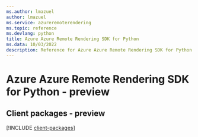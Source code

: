 ```yaml
---
ms.author: lmazuel
author: lmazuel
ms.service: azureremoterendering
ms.topic: reference
ms.devlang: python
title: Azure Azure Remote Rendering SDK for Python
ms.data: 10/03/2022
description: Reference for Azure Azure Remote Rendering SDK for Python
---
```

# Azure Azure Remote Rendering SDK for Python - preview

## Client packages - preview
[!INCLUDE [client-packages](azure-remote-rendering-client-index.md)]